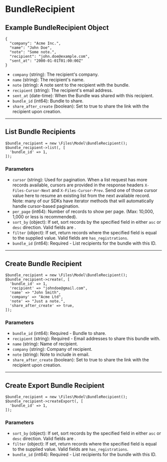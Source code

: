 # BundleRecipient

## Example BundleRecipient Object

```
{
  "company": "Acme Inc.",
  "name": "John Doe",
  "note": "Some note.",
  "recipient": "john.doe@example.com",
  "sent_at": "2000-01-01T01:00:00Z"
}
```

* `company` (string): The recipient's company.
* `name` (string): The recipient's name.
* `note` (string): A note sent to the recipient with the bundle.
* `recipient` (string): The recipient's email address.
* `sent_at` (date-time): When the Bundle was shared with this recipient.
* `bundle_id` (int64): Bundle to share.
* `share_after_create` (boolean): Set to true to share the link with the recipient upon creation.

---

## List Bundle Recipients

```
$bundle_recipient = new \Files\Model\BundleRecipient();
$bundle_recipient->list(, [
  'bundle_id' => 1,
]);
```


### Parameters

* `cursor` (string): Used for pagination.  When a list request has more records available, cursors are provided in the response headers `X-Files-Cursor-Next` and `X-Files-Cursor-Prev`.  Send one of those cursor value here to resume an existing list from the next available record.  Note: many of our SDKs have iterator methods that will automatically handle cursor-based pagination.
* `per_page` (int64): Number of records to show per page.  (Max: 10,000, 1,000 or less is recommended).
* `sort_by` (object): If set, sort records by the specified field in either `asc` or `desc` direction. Valid fields are .
* `filter` (object): If set, return records where the specified field is equal to the supplied value. Valid fields are `has_registrations`.
* `bundle_id` (int64): Required - List recipients for the bundle with this ID.

---

## Create Bundle Recipient

```
$bundle_recipient = new \Files\Model\BundleRecipient();
$bundle_recipient->create(, [
  'bundle_id' => 1,
  'recipient' => "johndoe@gmail.com",
  'name' => "John Smith",
  'company' => "Acme Ltd",
  'note' => "Just a note.",
  'share_after_create' => true,
]);
```


### Parameters

* `bundle_id` (int64): Required - Bundle to share.
* `recipient` (string): Required - Email addresses to share this bundle with.
* `name` (string): Name of recipient.
* `company` (string): Company of recipient.
* `note` (string): Note to include in email.
* `share_after_create` (boolean): Set to true to share the link with the recipient upon creation.

---

## Create Export Bundle Recipient

```
$bundle_recipient = new \Files\Model\BundleRecipient();
$bundle_recipient->createExport(, [
  'bundle_id' => 1,
]);
```


### Parameters

* `sort_by` (object): If set, sort records by the specified field in either `asc` or `desc` direction. Valid fields are .
* `filter` (object): If set, return records where the specified field is equal to the supplied value. Valid fields are `has_registrations`.
* `bundle_id` (int64): Required - List recipients for the bundle with this ID.
